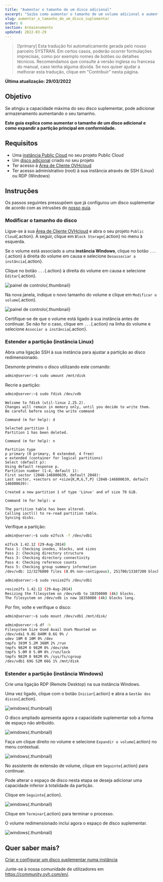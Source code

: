 ```yaml
---
title: "Aumentar o tamanho de um disco adicional"
excerpt: "Saiba como aumentar o tamanho de um volume adicional e aumentar a sua partição principal"
slug: aumentar_o_tamanho_de_um_disco_suplementar
order: 6
section: Armazenamento
updated: 2022-03-29
---
```


> [!primary]
> Esta tradução foi automaticamente gerada pelo nosso parceiro SYSTRAN. Em certos casos, poderão ocorrer formulações imprecisas, como por exemplo nomes de botões ou detalhes técnicos. Recomendamos que consulte a versão inglesa ou francesa do manual, caso tenha alguma dúvida. Se nos quiser ajudar a melhorar esta tradução, clique em "Contribuir" nesta página.
>

**Última atualização: 29/03/2022**

## Objetivo

Se atingiu a capacidade máxima do seu disco suplementar, pode adicionar armazenamento aumentando o seu tamanho. 

**Este guia explica como aumentar o tamanho de um disco adicional e como expandir a partição principal em conformidade.**

## Requisitos

- Uma [instância Public Cloud](https://www.ovhcloud.com/pt/public-cloud/) no seu projeto Public Cloud
- Um [disco adicional](../criar_e_configurar_um_disco_suplementar_numa_instancia/) criado no seu projeto
- Ter acesso à [Área de Cliente OVHcloud](https://www.ovh.com/auth/?action=gotomanager&from=https://www.ovh.pt/&ovhSubsidiary=pt)
- Ter acesso administrativo (root) à sua instância através de SSH (Linux) ou RDP (Windows)

## Instruções

Os passos seguintes pressupõem que já configurou um disco suplementar de acordo com as intrusões do [nosso guia](../criar_e_configurar_um_disco_suplementar_numa_instancia/).

### Modificar o tamanho do disco

Ligue-se à sua [Área de Cliente OVHcloud](https://www.ovh.com/auth/?action=gotomanager&from=https://www.ovh.pt/&ovhSubsidiary=pt) e abra o seu projeto `Public Cloud`{.action}. A seguir, clique em `Block Storage`{.action} no menu à esquerda.

Se o volume está associado a uma **instância Windows**, clique no botão `...`{.action} à direita do volume em causa e selecione `Desassociar a instância`{.action}.

Clique no botão `...`{.action} à direita do volume em causa e selecione `Editar`{.action}.

![painel de controlo](images/increase-disk-02.png){.thumbnail}

Na nova janela, indique o novo tamanho do volume e clique em `Modificar o volume`{.action}.

![painel de controlo](images/increase-disk-03.png){.thumbnail}

Certifique-se de que o volume está ligado à sua instância antes de continuar. Se não for o caso, clique em `...`{.action} na linha do volume e selecione `Associar a instância`{.action}.

### Estender a partição (instância Linux)

Abra uma ligação SSH à sua instância para ajustar a partição ao disco redimensionado.

Desmonte primeiro o disco utilizando este comando:

```bash
admin@server:~$ sudo umount /mnt/disk
```

Recrie a partição:

```bash
admin@server:~$ sudo fdisk /dev/vdb
```
```console
Welcome to fdisk (util-linux 2.25.2).
Changes will remain in memory only, until you decide to write them.
Be careful before using the write command
```
```console
Command (m for help): d

Selected partition 1
Partition 1 has been deleted.
```
```console
Command (m for help): n

Partition type
p primary (0 primary, 0 extended, 4 free)
e extended (container for logical partitions)
Select (default p):
Using default response p.
Partition number (1-4, default 1):
First sector (2048-146800639, default 2048):
Last sector, +sectors or +size{K,M,G,T,P} (2048-146800639, default 146800639):

Created a new partition 1 of type 'Linux' and of size 70 GiB.
```
```console
Command (m for help): w

The partition table has been altered.
Calling ioctl() to re-read partition table.
Syncing disks.
```

Verifique a partição:

```bash
admin@server:~$ sudo e2fsck -f /dev/vdb1

e2fsck 1.42.12 (29-Aug-2014)
Pass 1: Checking inodes, blocks, and sizes
Pass 2: Checking directory structure
Pass 3: Checking directory connectivity
Pass 4: Checking reference counts
Pass 5: Checking group summary information
/dev/vdb: 12/3276800 files (0.0% non-contiguous), 251700/13107200 blocks
```

```bash
admin@server:~$ sudo resize2fs /dev/vdb1

resize2fs 1.42.12 (29-Aug-2014)
Resizing the filesystem on /dev/vdb to 18350080 (4k) blocks.
The filesystem on /dev/vdb is now 18350080 (4k) blocks long.
```

Por fim, volte e verifique o disco:

```bash
admin@server:~$ sudo mount /dev/vdb1 /mnt/disk/
```

```bash
admin@server:~$ df -h
Filesystem Size Used Avail Use% Mounted on
/dev/vda1 9.8G 840M 8.6G 9% /
udev 10M 0 10M 0% /dev
tmpfs 393M 5.2M 388M 2% /run
tmpfs 982M 0 982M 0% /dev/shm
tmpfs 5.0M 0 5.0M 0% /run/lock
tmpfs 982M 0 982M 0% /sys/fs/cgroup
/dev/vdb1 69G 52M 66G 1% /mnt/disk
```

### Estender a partição (instância Windows)

Crie uma ligação RDP (Remote Desktop) na sua instância Windows.

Uma vez ligado, clique com o botão `Iniciar`{.action} e abra a `Gestão dos discos`{.action}.

![windows](images/resize-win-01.png){.thumbnail}

O disco ampliado apresenta agora a capacidade suplementar sob a forma de espaço não atribuído.

![windows](images/resize-win-02.png){.thumbnail}

Faça um clique direito no volume e selecione `Expandir o volume`{.action} no menu contextual.

![windows](images/resize-win-03.png){.thumbnail}

No assistente de extensão de volume, clique em `Seguinte`{.action} para continuar.

Pode alterar o espaço de disco nesta etapa se deseja adicionar uma capacidade inferior à totalidade da partição.

Clique em `Seguinte`{.action}.

![windows](images/resize-win-04.png){.thumbnail}

Clique em `Terminar`{.action} para terminar o processo.

O volume redimensionado inclui agora o espaço de disco suplementar.

![windows](images/resize-win-05.png){.thumbnail}

## Quer saber mais?

[Criar e configurar um disco suplementar numa instância](../criar_e_configurar_um_disco_suplementar_numa_instancia/)

Junte-se à nossa comunidade de utilizadores em <https://community.ovh.com/en/>.